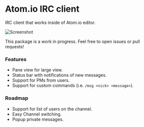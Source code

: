 # Atom.io IRC client

IRC client that works inside of Atom.io editor.

![Screenshot](https://github.com/cjsaylor/atom-irc/blob/master/screenshot.png?raw=true)


This package is a work in progress. Feel free to open issues or pull requests!

### Features

* Pane view for large view.
* Status bar with notifications of new messages.
* Support for PMs from users.
* Support for custom commands (i.e. `/msg <nick> <message>`).

### Roadmap

* Support for list of users on the channel.
* Easy Channel switching.
* Popup private messages.
